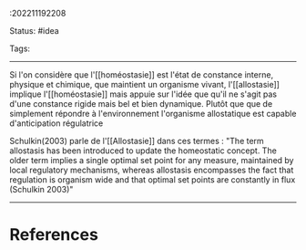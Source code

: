 :202211192208

Status: #idea

Tags:

---

Si l'on considère que l'[[homéostasie]] est l'état de constance interne, physique et chimique, que maintient un organisme vivant, l'[[allostasie]] implique l'[[homéostasie]] mais appuie sur l'idée que qu'il ne s'agit pas d'une constance rigide mais bel et bien dynamique. Plutôt que que de simplement répondre à l'environnement l'organisme allostatique est capable d'anticipation régulatrice

Schulkin(2003) parle de l'[[Allostasie]] dans ces termes : "The term allostasis has been introduced to update the homeostatic concept. The older term implies a single optimal set point for any measure, maintained by local regulatory mechanisms, whereas allostasis encompasses the fact that regulation is organism wide and that optimal set points are constantly in flux (Schulkin 2003)"

---
# References